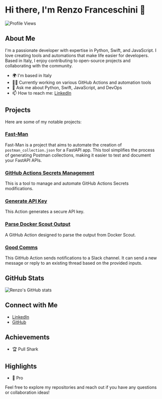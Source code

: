 # Hi there, I'm Renzo Franceschini 👋

![Profile Views](https://komarev.com/ghpvc/?username=rennf93&color=blue)

## About Me

I'm a passionate developer with expertise in Python, Swift, and JavaScript. I love creating tools and automations that make life easier for developers. Based in Italy, I enjoy contributing to open-source projects and collaborating with the community.

- 🌍 I'm based in Italy
- 🧑‍💻 Currently working on various GitHub Actions and automation tools
- 💬 Ask me about Python, Swift, JavaScript, and DevOps
- 📫 How to reach me: [LinkedIn](https://www.linkedin.com/in/renzo-f/)

## Projects

Here are some of my notable projects:

### [Fast-Man](https://github.com/rennf93/fast-man)
Fast-Man is a project that aims to automate the creation of `postman_collection.json` for a FastAPI app. This tool simplifies the process of generating Postman collections, making it easier to test and document your FastAPI APIs.

### [GitHub Actions Secrets Management](https://github.com/rennf93/github-actions-secrets-mgmt)
This is a tool to manage and automate GitHub Actions Secrets modifications.

### [Generate API Key](https://github.com/rennf93/generate-api-key)
This Action generates a secure API key.

### [Parse Docker Scout Output](https://github.com/rennf93/parse-docker-scout-output)
A GitHub Action designed to parse the output from Docker Scout.

### [Good Comms](https://github.com/rennf93/good-comms)
This GitHub Action sends notifications to a Slack channel. It can send a new message or reply to an existing thread based on the provided inputs.

## GitHub Stats

![Renzo's GitHub stats](https://github-readme-stats.vercel.app/api?username=rennf93&show_icons=true&theme=radical)

## Connect with Me

- [LinkedIn](https://www.linkedin.com/in/renzo-f/)
- [GitHub](https://github.com/rennf93)

## Achievements

- 🏆 Pull Shark

## Highlights

- 💼 Pro

Feel free to explore my repositories and reach out if you have any questions or collaboration ideas!
